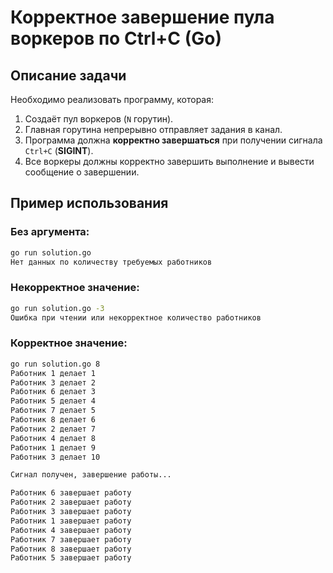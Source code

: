# Корректное завершение пула воркеров по Ctrl+C (Go)

## Описание задачи
Необходимо реализовать программу, которая:
1. Создаёт пул воркеров (`N` горутин).
2. Главная горутина непрерывно отправляет задания в канал.
3. Программа должна **корректно завершаться** при получении сигнала `Ctrl+C` (**SIGINT**).
4. Все воркеры должны корректно завершить выполнение и вывести сообщение о завершении.

## Пример использования

### Без аргумента:
```bash
go run solution.go
Нет данных по количеству требуемых работников
```

### Некорректное значение:
```bash
go run solution.go -3
Ошибка при чтении или некорректное количество работников
```

### Корректное значение:
```bash
go run solution.go 8
Работник 1 делает 1
Работник 3 делает 2
Работник 6 делает 3
Работник 5 делает 4
Работник 7 делает 5
Работник 8 делает 6
Работник 2 делает 7
Работник 4 делает 8
Работник 1 делает 9
Работник 3 делает 10

Сигнал получен, завершение работы...

Работник 6 завершает работу
Работник 2 завершает работу
Работник 3 завершает работу
Работник 1 завершает работу
Работник 4 завершает работу
Работник 7 завершает работу
Работник 8 завершает работу
Работник 5 завершает работу
```